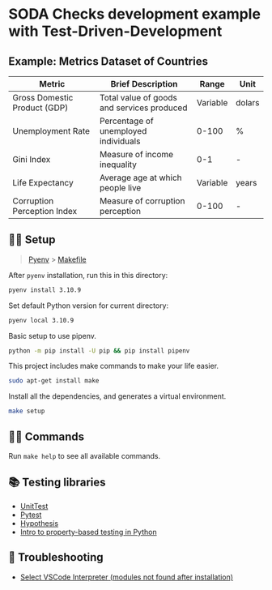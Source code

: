 # SODA Checks development example with Test-Driven-Development

## Example: Metrics Dataset of Countries
| Metric                                   | Brief Description                                    | Range       | Unit   |
|-----------------------------------------|------------------------------------------------------|-------------|--------|
| Gross Domestic Product (GDP)             | Total value of goods and services produced           | Variable    | dolars |
| Unemployment Rate                        | Percentage of unemployed individuals                 | 0-100       | %      |
| Gini Index                               | Measure of income inequality                         | 0-1         | -      |
| Life Expectancy                          | Average age at which people live                     | Variable    | years  |
| Corruption Perception Index              | Measure of corruption perception                     | 0-100       | -      |


## 🧑‍🏭 Setup

> [Pyenv](https://www.wolfremium.dev/blog/python-multiple-versions) >
> [Makefile](https://hernandis.me/2017/03/20/como-hacer-un-makefile.html)

After `pyenv` installation, run this in this directory:

```bash
pyenv install 3.10.9
```

Set default Python version for current directory:

```bash
pyenv local 3.10.9
```

Basic setup to use pipenv.

```bash
python -m pip install -U pip && pip install pipenv
```

This project includes make commands to make your life easier.

```bash
sudo apt-get install make
```

Install all the dependencies, and generates a virtual environment.

```bash
make setup
```

## 🧑‍💻 Commands

Run `make help` to see all available commands.

## 📚 Testing libraries

- [UnitTest](https://docs.python.org/3/library/unittest.html)
- [Pytest](https://docs.pytest.org/en/7.1.x/getting-started.html#get-started)
- [Hypothesis](https://hypothesis.readthedocs.io/en/latest/quickstart.html)
- [Intro to property-based testing in Python](https://www.freecodecamp.org/news/intro-to-property-based-testing-in-python-6321e0c2f8b/)

## 💩 Troubleshooting

- [Select VSCode Interpreter (modules not found after installation)](https://code.visualstudio.com/docs/python/environments#_select-and-activate-an-environment)
